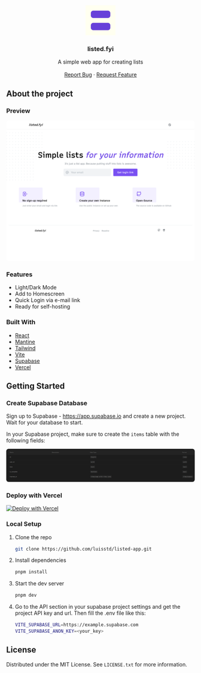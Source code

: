 <!-- PROJECT LOGO -->
<br />
<div align="center">
  <a href="https://github.com/luisstd/listed-app">
    <img src="public/apple-touch-icon.png" alt="Logo" width="80" height="80">
  </a>

<h3 align="center">listed.fyi</h3>

  <p align="center">
    A simple web app for creating lists
    <br />
    <br />
    <a href="https://github.com/luisstd/listed-app/issues">Report Bug</a>
    ·
    <a href="https://github.com/luisstd/listed-app/issues">Request Feature</a>
  </p>
</div>

<!-- ABOUT THE PROJECT -->

## About the project

### Preview

<img src="https://github.com/luisstd/listed-app/raw/main/public/login.png" alt="listed.fyi login page" title="listed.fyi login page" style="border-radius: 6px"/>

### Features

- Light/Dark Mode
- Add to Homescreen
- Quick Login via e-mail link
- Ready for self-hosting

### Built With

- [React](https://reactjs.org/)
- [Mantine](https://mantine.dev/)
- [Tailwind](https://tailwindcss.com/)
- [Vite](https://vite.dev/)
- [Supabase](https://supabase.com)
- [Vercel](https://vercel.com)

<!-- GETTING STARTED -->

## Getting Started

### Create Supabase Database

Sign up to Supabase - <https://app.supabase.io> and create a new project. Wait for your database to start.

In your Supabase project, make sure to create the `items` table with the following fields:

<img src="https://github.com/luisstd/listed-app/raw/main/public/db.png" alt="Supabase DB Setup" title="Supabase DB Setup" style="border-radius: 6px"/>

### Deploy with Vercel

[![Deploy with Vercel](https://vercel.com/button)](https://vercel.com/new/clone?repository-url=https%3A%2F%2Fgithub.com%2Fluisstd%2Flisted-app&env=VITE_SUPABASE_URL,VITE_SUPABASE_ANON_KEY&envDescription=These%20variables%20are%20needed%20for%20connecting%20to%20your%20Supabase%20DB&envLink=https%3A%2F%2Fgithub.com%2Fluisstd%2Flisted-app%23setup&project-name=listed-app&repo-name=listed-app&demo-title=Listed%20Preview&demo-description=This%20is%20the%20public%20instance%20at%20listed.fyi&demo-url=https%3A%2F%2Flisted.fyi&demo-image=https%3A%2F%2Fraw.githubusercontent.com%2Fluisstd%2Flisted-app%2Fmain%2Fpublic%2Flogin.png)

### Local Setup

1. Clone the repo

   ```bash
   git clone https://github.com/luisstd/listed-app.git
   ```

2. Install dependencies

   ```bash
   pnpm install
   ```

3. Start the dev server

   ```bash
   pnpm dev
   ```

4. Go to the API section in your supabase project settings and get the project API key and url. Then fill the .env file like this:

   ```bash
   VITE_SUPABASE_URL=https://example.supabase.com
   VITE_SUPABASE_ANON_KEY=<your_key>
   ```

<!-- LICENSE -->

## License

Distributed under the MIT License. See `LICENSE.txt` for more information.
